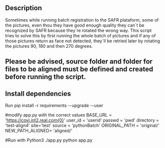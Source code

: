 ## Description
Sometimes while running batch registration to the SAFR plataform, some of the pictures, 
even thou they have good enough quality they can´t be recognized by SAFR because they´re rotated the wrong way. This script tries
to solve this by first running the whole batch of pictures and if any of those pictures return as face not detected, they´ll be
retried later by rotating the pictures 90, 180 and then 270 degrees.

## Please be advised, source folder and folder for files to be aligned must be defined and created before running the script.

## Install dependencies
Run pip install -r requirements --upgrade --user

#modify app.py with the correct values
BASE_URL = 'https://covi.int2.real.com{0}'
user_id = 'userid'
passwd = 'pwd'
directory = 'test-align4'
site='test'
source = 'pythonBatch'
ORIGINAL_PATH = 'original/'
NEW_PATH_ALIGNED= 'aligned/'

#Run with Python3
./app.py
python app.py
